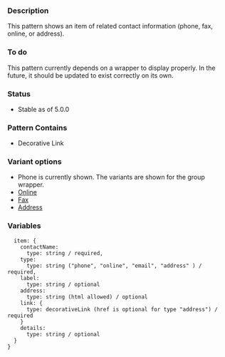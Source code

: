 ### Description
This pattern shows an item of related contact information (phone, fax, online, or address).

### To do
This pattern currently depends on a wrapper to display properly. In the future, it should be updated to exist correctly on its own.

### Status
* Stable as of 5.0.0

### Pattern Contains
* Decorative Link

### Variant options
* Phone is currently shown. The variants are shown for the group wrapper.
* [Online](./?p=molecules-contact-group-as-online)
* [Fax](./?p=molecules-contact-group-as-fax)
* [Address](./?p=molecules-contact-group-as-address)


### Variables
~~~
  item: {
    contactName:
      type: string / required,
    type: 
      type: string ("phone", "online", "email", "address" ) / required,
    label:
      type: string / optional
    address:
      type: string (html allowed) / optional
    link: {
      type: decorativeLink (href is optional for type "address") / required
    }
    details: 
      type: string / optional
  }
}
~~~

